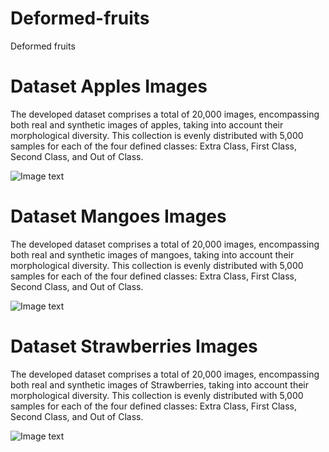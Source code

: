 # Deformed-fruits
Deformed fruits

# Dataset Apples Images
The developed dataset comprises a total of 20,000 images, encompassing both real and synthetic images of apples, taking into account their morphological diversity. This collection is evenly distributed with 5,000 samples for each of the four defined classes: Extra Class, First Class, Second Class, and Out of Class.

![Image text](coming-soon-vector-mystery-retail-600nw-614520563.jpg)


# Dataset Mangoes Images
The developed dataset comprises a total of 20,000 images, encompassing both real and synthetic images of mangoes, taking into account their morphological diversity. This collection is evenly distributed with 5,000 samples for each of the four defined classes: Extra Class, First Class, Second Class, and Out of Class.

![Image text](coming-soon-vector-mystery-retail-600nw-614520563.jpg)


# Dataset Strawberries Images
The developed dataset comprises a total of 20,000 images, encompassing both real and synthetic images of Strawberries, taking into account their morphological diversity. This collection is evenly distributed with 5,000 samples for each of the four defined classes: Extra Class, First Class, Second Class, and Out of Class.

![Image text](coming-soon-vector-mystery-retail-600nw-614520563.jpg)
